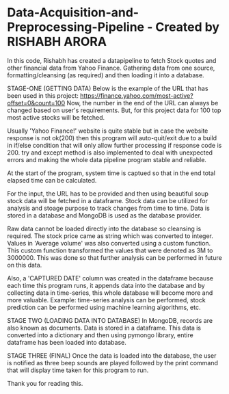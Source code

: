 # Data-Acquisition-and-Preprocessing-Pipeline - Created by RISHABH ARORA
In this code, Rishabh has created a datapipeline to fetch Stock quotes and other financial data from Yahoo Finance.
Gathering data from one source, formatting/cleansing (as required) and then loading it into a database.

STAGE-ONE (GETTING DATA)
Below is the example of the URL that has been used in this project:
https://finance.yahoo.com/most-active?offset=0&count=100
Now, the number in the end of the URL can always be changed based on user's requirements. But, for this project data for 100 top most active stocks will be fetched.

Usually 'Yahoo Finance!' website is quite stable but in case the website response is not ok(200) then this program will auto-quit/exit due to a build in if/else condition that will only allow further processing if response code is 200.
try and except method is also implemented to deal with unexpected errors and making the whole data pipeline program stable and reliable.

At the start of the program, system time is captued so that in the end total elapsed time can be calculated.

For the input, the URL has to be provided and then using beautiful soup stock data will be fetched in a dataframe.
Stock data can be utilized for analysis and stoage purpose to track changes from time to time.
Data is stored in a database and MongoDB is used as the database provider.

Raw data cannot be loaded directly into the database so cleansing is required. The stock price came as string which was converted to integer. Values in 'Average volume' was also converted using a custom function. This custom function transformed the values that were denoted as 3M to 3000000. This was done so that further analysis can be performed in future on this data.

Also, a 'CAPTURED DATE' column was created in the dataframe because each time this program runs, it appends data into the database and by collecting data in time-series, this whole database will become more and more valuable. Example: time-series analysis can be performed, stock prediction can be performed using machine learning algorithms, etc.


STAGE TWO (LOADING DATA INTO DATABASE)
In MongoDB, records are also known as documents.
Data is stored in a dataframe. This data is converted into a dictionary and then using pymongo library, entire dataframe has been loaded into database.

STAGE THREE (FINAL)
Once the data is loaded into the database, the user is notified as three beep sounds are played followed by the print command that will display time taken for this program to run.

Thank you for reading this.
